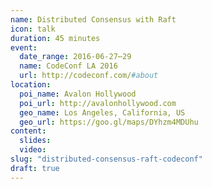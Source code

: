 ```yaml
---
name: Distributed Consensus with Raft
icon: talk
duration: 45 minutes
event:
  date_range: 2016-06-27⋯29
  name: CodeConf LA 2016
  url: http://codeconf.com/#about
location:
  poi_name: Avalon Hollywood
  poi_url: http://avalonhollywood.com
  geo_name: Los Angeles, California, US
  geo_url: https://goo.gl/maps/DYhzm4MDUhu
content:
  slides:
  video:
slug: "distributed-consensus-raft-codeconf"
draft: true
---
```

